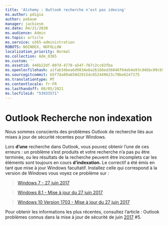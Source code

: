 ```yaml
---
title: 'Alchemy : Outlook recherche n’est pas idexing'
ms.author: pdigia
author: pebaum
manager: jackiesm
ms.date: 04/21/2020
ms.audience: Admin
ms.topic: article
ms.service: o365-administration
ROBOTS: NOINDEX, NOFOLLOW
localization_priority: Normal
ms.collection: Adm_O365
ms.custom: ''
ms.assetid: 446b22df-807d-4778-a54f-767c2cc83fba
ms.openlocfilehash: a1fab34bea6d9034e6a26168ed36046f64eb4a93cd4bbc09cb94a60c85f5585d
ms.sourcegitcommit: b5f7da89a650d2915dc652449623c78be6247175
ms.translationtype: MT
ms.contentlocale: fr-FR
ms.lasthandoff: 08/05/2021
ms.locfileid: "53933571"
---
```

# <a name="outlook-search-not-indexing"></a>Outlook Recherche non indexation

Nous sommes conscients des problèmes Outlook de recherche liés aux mises à jour de sécurité récentes pour Windows.
  
Lors **d’une** recherche dans Outlook, vous pouvez obtenir l’une de ces erreurs : un problème s’est produits et votre recherche n’a pas pu être terminée, ou les résultats de la recherche peuvent être incomplets car les éléments sont toujours en cours **d’indexation.** Le correctif a été émis en tant que mise à jour Windows facultatif. Installez celle qui correspond à la version de Windows vous voyez ce problème sur : 
  
> [Windows 7 - 27 juin 2017](https://support.microsoft.com/topic/june-27-2017-kb4022168-preview-of-monthly-rollup-b8e847d5-3b84-367e-4dcb-cc7a25f06d40)
    
> [Windows 8.1 - Mise à jour du 27 juin 2017](https://support.microsoft.com/topic/june-27-2017-kb4022720-preview-of-monthly-rollup-b98970bb-6f11-46c3-8681-a6b85d5d8eb4)
    
> [Windows 10 Version 1703 - Mise à jour du 27 juin 2017](https://support.microsoft.com/topic/compatibility-update-for-upgrading-to-windows-10-version-1703-june-27-2017-32a45f84-19d8-2535-029c-d083b5f6765e)
    
Pour obtenir les informations les plus récentes, consultez l’article : Outlook problèmes connus dans la mise à jour de sécurité de juin [2017](https://support.office.com/article/Outlook-known-issues-in-the-June-2017-security-updates-3F6DBFFD-8505-492D-B19F-B3B89369ED9B.aspx) #5. 
  

